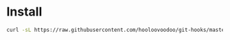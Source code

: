 # Install

```bash
curl -sL https://raw.githubusercontent.com/hooloovoodoo/git-hooks/master/install.sh | bash
```

